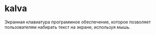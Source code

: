 # kalva
Экранная клавиатура программное обеспечение, которое позволяет пользователям набирать текст на экране, используя мышь.
